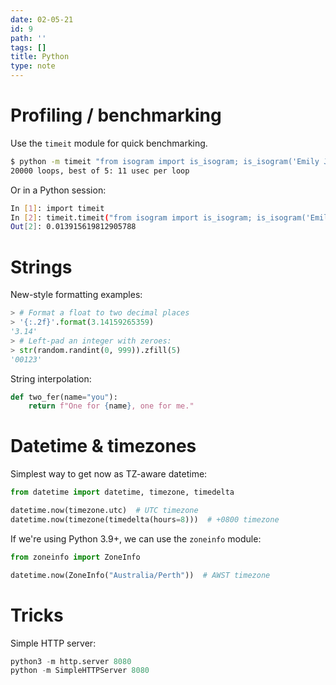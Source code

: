 ```yaml
---
date: 02-05-21
id: 9
path: ''
tags: []
title: Python
type: note
---
```


# Profiling / benchmarking
Use the `timeit` module for quick benchmarking.

```bash
$ python -m timeit "from isogram import is_isogram; is_isogram('Emily Jung Schwartzkopf')"
20000 loops, best of 5: 11 usec per loop
```
Or in a Python session:
```bash
In [1]: import timeit
In [2]: timeit.timeit("from isogram import is_isogram; is_isogram('Emily Jung Schwartzkopf')", number=1000)
Out[2]: 0.013915619812905788
```

# Strings 
New-style formatting examples:

```python
> # Format a float to two decimal places
> '{:.2f}'.format(3.14159265359)
'3.14'
> # Left-pad an integer with zeroes:
> str(random.randint(0, 999)).zfill(5)
'00123'
```

String interpolation:

```python
def two_fer(name="you"):
    return f"One for {name}, one for me."
```

# Datetime & timezones
Simplest way to get now as TZ-aware datetime:

```python
from datetime import datetime, timezone, timedelta

datetime.now(timezone.utc)  # UTC timezone
datetime.now(timezone(timedelta(hours=8)))  # +0800 timezone
```

If we're using Python 3.9+, we can use the `zoneinfo` module:

```python
from zoneinfo import ZoneInfo

datetime.now(ZoneInfo("Australia/Perth"))  # AWST timezone
```

# Tricks
Simple HTTP server:

```python
python3 -m http.server 8080
python -m SimpleHTTPServer 8080
```